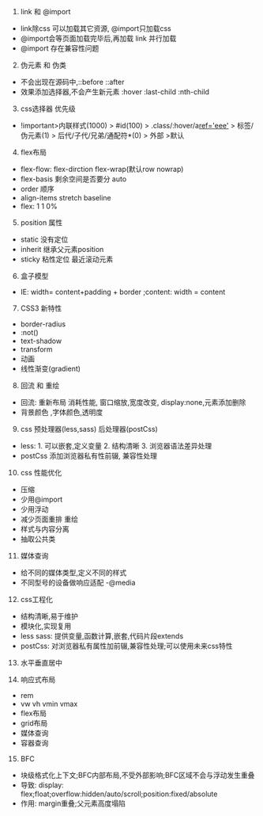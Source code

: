 1. link 和 @import
- link除css 可以加载其它资源, @import只加载css
- @import会等页面加载完毕后,再加载 link 并行加载
- @import 存在兼容性问题
2. 伪元素 和 伪类
- 不会出现在源码中,::before ::after
- 效果添加选择器,不会产生新元素 :hover :last-child :nth-child
3. css选择器 优先级
- !important>内联样式(1000) > #id(100) > .class/:hover/a[ref='eee'](10) > 标签/伪元素(1) > 后代/子代/兄弟/通配符*(0) > 外部 >默认
4. flex布局
- flex-flow: flex-dirction flex-wrap(默认row nowrap)
- flex-basis 剩余空间是否要分 auto
- order 顺序
- align-items stretch baseline
- flex: 1 1 0%
5. position 属性
- static 没有定位
- inherit 继承父元素position
- sticky 粘性定位 最近滚动元素
6. 盒子模型
- IE: width= content+padding + border ;content: width = content
7. CSS3 新特性
- border-radius
- :not()
- text-shadow
- transform
- 动画
- 线性渐变(gradient)
8. 回流 和 重绘
- 回流: 重新布局 消耗性能, 窗口缩放,宽度改变, display:none,元素添加删除
- 背景颜色 ,字体颜色,透明度
9. css 预处理器(less,sass) 后处理器(postCss)
- less: 1. 可以嵌套,定义变量 2. 结构清晰 3. 浏览器语法差异处理
- postCss 添加浏览器私有性前辍, 兼容性处理
10. css 性能优化
- 压缩
- 少用@import
- 少用浮动
- 减少页面重排 重绘
- 样式与内容分离
- 抽取公共类
11. 媒体查询
- 给不同的媒体类型,定义不同的样式
- 不同型号的设备做响应适配
-\@media
12. css工程化
- 结构清晰,易于维护
- 模块化,实现复用
- less sass: 提供变量,函数计算,嵌套,代码片段extends
- postCss: 对浏览器私有属性加前辍,兼容性处理;可以使用未来css特性
13. 水平垂直居中

14. 响应式布局
- rem
- vw vh vmin vmax
- flex布局
- grid布局
- 媒体查询
- 容器查询
15. BFC
- 块级格式化上下文;BFC内部布局,不受外部影响;BFC区域不会与浮动发生重叠
- 导致: display: flex;float;overflow:hidden/auto/scroll;position:fixed/absolute
- 作用: margin重叠;父元素高度塌陷